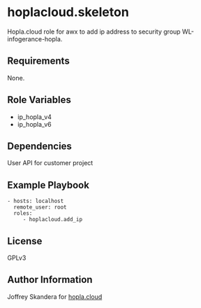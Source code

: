 hoplacloud.skeleton
=========

Hopla.cloud role for awx to add ip address to security group WL-infogerance-hopla.


Requirements
------------

None.

Role Variables
--------------

- ip_hopla_v4
- ip_hopla_v6


Dependencies
------------

User API for customer project


Example Playbook
----------------

    - hosts: localhost
      remote_user: root
      roles:
         - hoplacloud.add_ip

License
-------

GPLv3

Author Information
------------------

Joffrey Skandera for [hopla.cloud](https://hopla.cloud)
